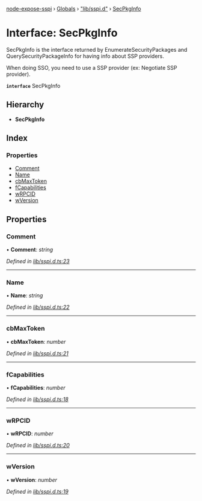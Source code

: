 [node-expose-sspi](../README.md) › [Globals](../globals.md) › ["lib/sspi.d"](../modules/_lib_sspi_d_.md) › [SecPkgInfo](_lib_sspi_d_.secpkginfo.md)

# Interface: SecPkgInfo

SecPkgInfo is the interface returned by EnumerateSecurityPackages and QuerySecurityPackageInfo
for having info about SSP providers.

When doing SSO, you need to use a SSP provider (ex: Negotiate SSP provider).

**`interface`** SecPkgInfo

## Hierarchy

* **SecPkgInfo**

## Index

### Properties

* [Comment](_lib_sspi_d_.secpkginfo.md#comment)
* [Name](_lib_sspi_d_.secpkginfo.md#name)
* [cbMaxToken](_lib_sspi_d_.secpkginfo.md#cbmaxtoken)
* [fCapabilities](_lib_sspi_d_.secpkginfo.md#fcapabilities)
* [wRPCID](_lib_sspi_d_.secpkginfo.md#wrpcid)
* [wVersion](_lib_sspi_d_.secpkginfo.md#wversion)

## Properties

###  Comment

• **Comment**: *string*

*Defined in [lib/sspi.d.ts:23](https://github.com/jlguenego/node-expose-sspi/blob/3281b4b/lib/sspi.d.ts#L23)*

___

###  Name

• **Name**: *string*

*Defined in [lib/sspi.d.ts:22](https://github.com/jlguenego/node-expose-sspi/blob/3281b4b/lib/sspi.d.ts#L22)*

___

###  cbMaxToken

• **cbMaxToken**: *number*

*Defined in [lib/sspi.d.ts:21](https://github.com/jlguenego/node-expose-sspi/blob/3281b4b/lib/sspi.d.ts#L21)*

___

###  fCapabilities

• **fCapabilities**: *number*

*Defined in [lib/sspi.d.ts:18](https://github.com/jlguenego/node-expose-sspi/blob/3281b4b/lib/sspi.d.ts#L18)*

___

###  wRPCID

• **wRPCID**: *number*

*Defined in [lib/sspi.d.ts:20](https://github.com/jlguenego/node-expose-sspi/blob/3281b4b/lib/sspi.d.ts#L20)*

___

###  wVersion

• **wVersion**: *number*

*Defined in [lib/sspi.d.ts:19](https://github.com/jlguenego/node-expose-sspi/blob/3281b4b/lib/sspi.d.ts#L19)*
